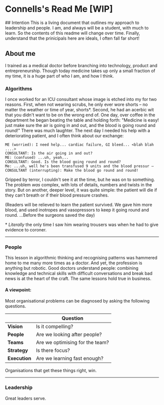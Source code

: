 # Connells's Read Me [WIP]


## Intention
This is a living document that outlines my approach to leadership and people. I am, and always will be a student, with much to learn. So the contents of this readme will change over time. Finally, understand that the prinicipals here are ideals, I often fall far short!




## About me
I trained as a medical doctor before branching into technology, product and entrepreneurship. Though today medicine takes up only a small fraction of my time, it is a huge part of who I am, and how I think. 




### Algorithms

I once worked for an ICU consultant whose image is etched into my for two reasons. First, when not wearing scrubs, he only ever wore shorts – no matter the weather or time of year, shorts*. Second, he had an acerbic wit that you didn't want to be on the wrong end of. One day, over coffee in the department he began beating the table and holding forth: "Medicine is easy! just make sure the air is going in and out, and the blood is going round and round!" There was much laughter. The next day I needed his help with a deteriorating patient, and I often think about our exchange:


```
ME (worried): I need help... cardiac failure, GI bleed... <blah blah ....>
CONSULTANT: Is the air going in and out?
ME: (confused) ...uh, yeah...
CONSULTANT: Good. Is the blood going round and round?
Me: ...uh, well he's been transfused 9 units and the blood pressur –
CONSULTANT (interrupting): Make the blood go round and round!
```

Gripped by terror, I couldn't see it at the time, but he was on to something. The problem *was* complex, with lots of details, numbers and twists in the story. But on another, deeper level, it was quite simple: the patient will die if they can't breath or if their blood pressure crashes.

(Readers will be relieved to learn the patient survived. We gave him more blood, and used inotropes and vasopressors to keep it going round and round. ...Before the surgeons saved the day)

\* *Literally* the only time I saw him wearing trousers was when he had to give evidence to coroner.



---


### People

This lesson in algorithmic thinking and recognising patterns was hammered home to me many more times as a doctor. And yet, the profession is anything but robotic. Good doctors understand people: combining knowledge and technical skills with difficult conversations and break bad news is at the heart of the craft. The same lessons hold true in business. 



#### A viewpoint:
Most organisational problems can be diagnosed by asking the following questions.


|               | Question                        |
| --------------|---------------------------------|
| __Vision__    | Is it compelling?               |
| __People__    | Are we looking after people?    |
| __Teams__     | Are we optimising for the team? |
| __Strategy__  | Is there focus?                 |
| __Execution__ | Are we learning fast enough?    |




Organisations that get these things right, win.  

---

### Leadership
Great leaders serve. 


